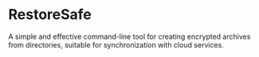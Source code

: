 # RestoreSafe
A simple and effective command-line tool for creating encrypted archives from directories, suitable for synchronization with cloud services.
